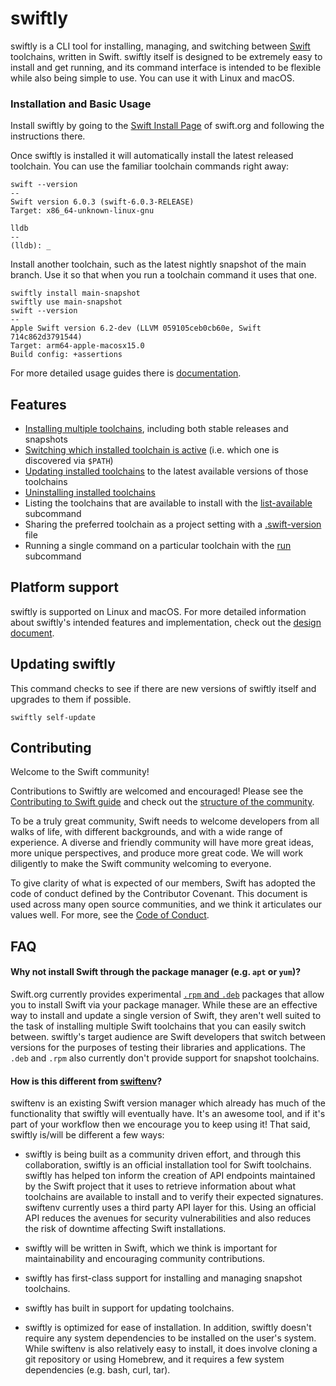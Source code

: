 # swiftly

swiftly is a CLI tool for installing, managing, and switching between [Swift](https://www.swift.org/) toolchains, written in Swift. swiftly itself is designed to be extremely easy to install and get running, and its command interface is intended to be flexible while also being simple to use. You can use it with Linux and macOS.

### Installation and Basic Usage

Install swiftly by going to the [Swift Install Page](https://swift.org/install) of swift.org and following the instructions there.

Once swiftly is installed it will automatically install the latest released toolchain. You can use the familiar toolchain commands right away:

```
swift --version
--
Swift version 6.0.3 (swift-6.0.3-RELEASE)
Target: x86_64-unknown-linux-gnu
```

```
lldb
--
(lldb): _
```

Install another toolchain, such as the latest nightly snapshot of the main branch. Use it so that when you run a toolchain command it uses that one.

```
swiftly install main-snapshot
swiftly use main-snapshot
swift --version
--
Apple Swift version 6.2-dev (LLVM 059105ceb0cb60e, Swift 714c862d3791544)
Target: arm64-apple-macosx15.0
Build config: +assertions 
```

For more detailed usage guides there is [documentation](https://swiftpackageindex.com/swiftlang/swiftly/main/documentation/swiftlydocs).

## Features

- [Installing multiple toolchains](https://swiftpackageindex.com/swiftlang/swiftly/main/documentation/swiftlydocs/install-toolchains), including both stable releases and snapshots
- [Switching which installed toolchain is active](https://swiftpackageindex.com/swiftlang/swiftly/main/documentation/swiftlydocs/use-toolchains) (i.e. which one is discovered via `$PATH`)
- [Updating installed toolchains](https://swiftpackageindex.com/swiftlang/swiftly/main/documentation/swiftlydocs/update-toolchain) to the latest available versions of those toolchains
- [Uninstalling installed toolchains](https://swiftpackageindex.com/swiftlang/swiftly/main/documentation/swiftlydocs/uninstall-toolchains)
- Listing the toolchains that are available to install with the [list-available](https://swiftpackageindex.com/swiftlang/swiftly/main/documentation/swiftlydocs/swiftly-cli-reference#list-available) subcommand
- Sharing the preferred toolchain as a project setting with a [.swift-version](https://swiftpackageindex.com/swiftlang/swiftly/main/documentation/swiftlydocs/use-toolchains#Sharing-recommended-toolchain-versions) file
- Running a single command on a particular toolchain with the [run](https://swiftpackageindex.com/swiftlang/swiftly/main/documentation/swiftlydocs/swiftly-cli-reference#run) subcommand

## Platform support

swiftly is supported on Linux and macOS. For more detailed information about swiftly's intended features and implementation, check out the [design document](DESIGN.md).

## Updating swiftly

This command checks to see if there are new versions of swiftly itself and upgrades to them if possible.

`swiftly self-update`

## Contributing

Welcome to the Swift community!

Contributions to Swiftly are welcomed and encouraged! Please see the [Contributing to Swift guide](swift.org/contributing) and check out the [structure of the community](https://www.swift.org/community/#community-structure).

To be a truly great community, Swift needs to welcome developers from all walks of life, with different backgrounds, and with a wide range of experience. A diverse and friendly community will have more great ideas, more unique perspectives, and produce more great code. We will work diligently to make the Swift community welcoming to everyone.

To give clarity of what is expected of our members, Swift has adopted the code of conduct defined by the Contributor Covenant. This document is used across many open source communities, and we think it articulates our values well. For more, see the [Code of Conduct](https://www.swift.org/code-of-conduct/).
 
## FAQ

#### Why not install Swift through the package manager (e.g. `apt` or `yum`)?

Swift.org currently provides experimental [`.rpm` and `.deb`](https://forums.swift.org/t/rpm-and-debs-for-swift-call-for-the-community/49117) packages that allow you to install Swift via your package manager. While these are an effective way to install and update a single version of Swift, they aren't well suited to the task of installing multiple Swift toolchains that you can easily switch between. swiftly's target audience are Swift developers that switch between versions for the purposes of testing their libraries and applications. The `.deb` and `.rpm` also currently don't provide support for snapshot toolchains.

#### How is this different from [swiftenv](https://github.com/kylef/swiftenv)?

swiftenv is an existing Swift version manager which already has much of the functionality that swiftly will eventually have. It's an awesome tool, and if it's part of your workflow then we encourage you to keep using it! That said, swiftly is/will be different a few ways:

- swiftly is being built as a community driven effort, and through this collaboration, swiftly is an official installation tool for Swift toolchains. swiftly has helped ton inform the creation of API endpoints maintained by the Swift project that it uses to retrieve information about what toolchains are available to install and to verify their expected signatures. swiftenv currently uses a third party API layer for this. Using an official API reduces the avenues for security vulnerabilities and also reduces the risk of downtime affecting Swift installations.

- swiftly will be written in Swift, which we think is important for maintainability and encouraging community contributions. 

- swiftly has first-class support for installing and managing snapshot toolchains.

- swiftly has built in support for updating toolchains.

- swiftly is optimized for ease of installation. In addition, swiftly doesn't require any system dependencies to be installed on the user's system. While swiftenv is also relatively easy to install, it does involve cloning a git repository or using Homebrew, and it requires a few system dependencies (e.g. bash, curl, tar).

